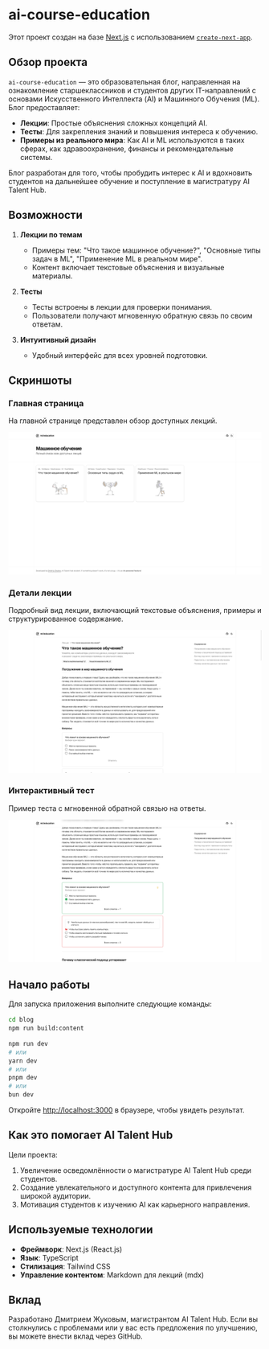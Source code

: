 # ai-course-education

Этот проект создан на базе [Next.js](https://nextjs.org) с использованием [`create-next-app`](https://nextjs.org/docs/app/api-reference/cli/create-next-app).

## Обзор проекта

`ai-course-education` — это образовательная блог, направленная на ознакомление старшеклассников и студентов других IT-направлений с основами Искусственного Интеллекта (AI) и Машинного Обучения (ML). Блог предоставляет:

- **Лекции**: Простые объяснения сложных концепций AI.
- **Тесты**: Для закрепления знаний и повышения интереса к обучению.
- **Примеры из реального мира**: Как AI и ML используются в таких сферах, как здравоохранение, финансы и рекомендательные системы.

Блог разработан для того, чтобы пробудить интерес к AI и вдохновить студентов на дальнейшее обучение и поступление в магистратуру AI Talent Hub.

## Возможности

1. **Лекции по темам**
   - Примеры тем: "Что такое машинное обучение?", "Основные типы задач в ML", "Применение ML в реальном мире".
   - Контент включает текстовые объяснения и визуальные материалы.

2. **Тесты**
   - Тесты встроены в лекции для проверки понимания.
   - Пользователи получают мгновенную обратную связь по своим ответам.

3. **Интуитивный дизайн**
   - Удобный интерфейс для всех уровней подготовки.

## Скриншоты

### Главная страница
На главной странице представлен обзор доступных лекций.

![Главная страница](./docs/1.png)

### Детали лекции
Подробный вид лекции, включающий текстовые объяснения, примеры и структурированное содержание.

![Детали лекции](./docs/2.png)

### Интерактивный тест
Пример теста с мгновенной обратной связью на ответы.

![Пример теста](./docs/3.png)

## Начало работы

Для запуска приложения выполните следующие команды:

```bash
cd blog
npm run build:content
```

```bash
npm run dev
# или
yarn dev
# или
pnpm dev
# или
bun dev
```

Откройте [http://localhost:3000](http://localhost:3000) в браузере, чтобы увидеть результат.

## Как это помогает AI Talent Hub

Цели проекта:

1. Увеличение осведомлённости о магистратуре AI Talent Hub среди студентов.
2. Создание увлекательного и доступного контента для привлечения широкой аудитории.
3. Мотивация студентов к изучению AI как карьерного направления.

## Используемые технологии

- **Фреймворк**: Next.js (React.js)
- **Язык**: TypeScript
- **Стилизация**: Tailwind CSS
- **Управление контентом**: Markdown для лекций (mdx)

## Вклад

Разработано Дмитрием Жуковым, магистрантом AI Talent Hub. Если вы столкнулись с проблемами или у вас есть предложения по улучшению, вы можете внести вклад через GitHub.
